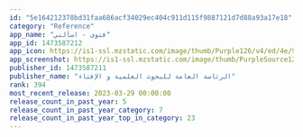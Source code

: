 ```yaml
---
id: "5e164212378bd31faa686acf34029ec404c911d115f9887121d7d88a93a17e18"
category: "Reference"
app_name: "فتوى - اسألني"
app_id: 1473587212
app_icon: https://is1-ssl.mzstatic.com/image/thumb/Purple126/v4/ed/4e/96/ed4e96f9-c872-ac06-c761-a8c346ac1501/AppIcon-1x_U007emarketing-0-10-0-85-220.png/1024x1024bb.png
app_screenshot: https://is1-ssl.mzstatic.com/image/thumb/PurpleSource126/v4/b8/9e/83/b89e83c9-1998-52c2-1e4f-265ed2f3b0bd/e8338c90-7cb0-4536-ae26-2cc92c5d9d20_Simulator_Screen_Shot_-_iphone_11_Pro_Max_-_2023-02-26_at_17.02.11__U00232.png/1242x2688bb.png
publisher_id: 1473587211
publisher_name: "الرئاسة العامة للبحوث العلمية و الإفتاء"
rank: 394
most_recent_release: 2023-03-29 00:00:00
release_count_in_past_year: 5
release_count_in_past_year_category: 7
release_count_in_past_year_top_in_category: 23
---
```

